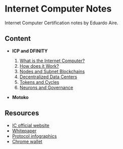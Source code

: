 # Internet Computer Notes

Internet Computer Certification notes by Eduardo Aire.

## Content

-   **ICP and DFINITY**

    1. [What is the Internet Computer?](./content/what-is.md)
    2. [How does it Work?](./content/how-work.md)
    3. [Nodes and Subnet Blockchains](./content/nodes.md)
    4. [Decentralized Data Centers](./content/data-centers.md)
    5. [Tokens and Cycles](./content/tokens-cycles.md)
    6. [Neurons and Governance](./content/neurons-governance.md)

-   **Motoko**

## Resources

-   [IC official website](https://internetcomputer.org)
-   [Whitepaper](https://internetcomputer.org/whitepaper.pdf)
-   [Protocol infographics](https://internetcomputer.org/icig.pdf)
-   [Chrome wallet](https://chrome.google.com/webstore/detail/bitfinity-wallet/jnldfbidonfeldmalbflbmlebbipcnle)
